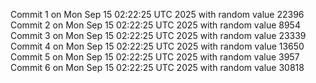 Commit 1 on Mon Sep 15 02:22:25 UTC 2025 with random value 22396
Commit 2 on Mon Sep 15 02:22:25 UTC 2025 with random value 8954
Commit 3 on Mon Sep 15 02:22:25 UTC 2025 with random value 23339
Commit 4 on Mon Sep 15 02:22:25 UTC 2025 with random value 13650
Commit 5 on Mon Sep 15 02:22:25 UTC 2025 with random value 3957
Commit 6 on Mon Sep 15 02:22:25 UTC 2025 with random value 30818
